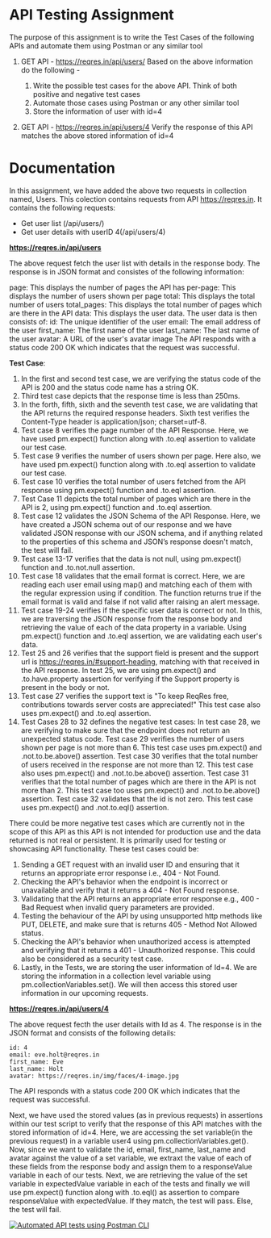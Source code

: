 # API Testing Assignment

The purpose of this assignment is to write the Test Cases of the following APIs and automate them using Postman or any similar tool
  1. GET API - https://reqres.in/api/users/
     Based on the above information do the following -
     1. Write the possible test cases for the above API. Think of both positive and negative test cases
     2. Automate those cases using Postman or any other similar tool
     3. Store the information of user with id=4
    
  3. GET API - https://reqres.in/api/users/4
     Verify the response of this API matches the above stored information of id=4

# Documentation

In this assignment, we have added the above two requests in collection named, Users.
This colection contains requests from API https://reqres.in.
It contains the following requests:

- Get user list (/api/users/)
- Get user details with userID 4(/api/users/4)

**https://reqres.in/api/users**

The above request fetch the user list with details in the response body. The response is in JSON format and consistes of the following information:

page: This displays the number of pages the API has
per-page: This displays the number of users shown per page
total: This displays the total number of users
total_pages: This displays the total number of pages which are there in the API
data: This displays the user data. The user data is then consists of:
id: The unique identifier of the user
email: The email address of the user
first_name: The first name of the user
last_name: The last name of the user
avatar: A URL of the user's avatar image
The API responds with a status code 200 OK which indicates that the request was successful.

**Test Case**:

1. In the first and second test case, we are verifying the status code of the API is 200 and the status code name has a string OK.
2. Third test case depicts that the response time is less than 250ms.
3. In the forth, fifth, sixth and the seventh test case, we are validating that the API returns the required response headers. Sixth test verifies the Content-Type header is application/json; charset=utf-8.
4. Test case 8 verifies the page number of the API Response. Here, we have used pm.expect() function along with .to.eql assertion to validate our test case.
5. Test case 9 verifies the number of users shown per page. Here also, we have used pm.expect() function along with .to.eql assertion to validate our test case.
6. Test case 10 verifies the total number of users fetched from the API response using pm.expect() function and .to.eql assertion.
7. Test Case 11 depicts the total number of pages which are there in the API is 2, using pm.expect() function and .to.eql assertion.
8. Test case 12 validates the JSON Schema of the API Response. Here, we have created a JSON schema out of our response and we have validated JSON response with our JSON schema, and if anything related to the properties of this schema and JSON’s response doesn't match, the test will fail.
9. Test case 13-17 verifies that the data is not null, using pm.expect() function and .to.not.null assertion.
10. Test case 18 validates that the email format is correct. Here, we are reading each user email using map() and matching each of them with the regular expression using if condition. The function returns true if the email format is valid and false if not valid after raising an alert message.
11. Test case 19-24 verifies if the specific user data is correct or not. In this, we are traversing the JSON response from the response body and retrieving the value of each of the data property in a variable. Using pm.expect() function and .to.eql assertion, we are validating each user's data.
12. Test 25 and 26 verifies that the support field is present and the support url is https://reqres.in/#support-heading, matching with that received in the API response. In test 25, we are using pm.expect() and .to.have.property assertion for verifying if the Support property is present in the body or not.
13. Test case 27 verifies the support text is "To keep ReqRes free, contributions towards server costs are appreciated!" This test case also uses pm.expect() and .to.eql assertion.
14. Test Cases 28 to 32 defines the negative test cases:
    In test case 28, we are verifying to make sure that the endpoint does not return an unexpected status code.
    Test case 29 verifies the number of users shown per page is not more than 6. This test case uses pm.expect() and .not.to.be.above() assertion.
    Test case 30 verifies that the total number of users received in the response are not more than 12. This test case also uses pm.expect() and .not.to.be.above() assertion.
    Test case 31 verifies that the total number of pages which are there in the API is not more than 2. This test case too uses pm.expect() and .not.to.be.above() assertion.
    Test case 32 validates that the id is not zero. This test case uses pm.expect() and .not.to.eql() assertion.
    
There could be more negative test cases which are currently not in the scope of this API as this API is not intended for production use and the data returned is not real or persistent. It is primarily used for testing or showcasing API functionality. These test cases could be:

  1. Sending a GET request with an invalid user ID and ensuring that it returns an appropriate error response i.e., 404 - Not Found.
  2. Checking the API's behavior when the endpoint is incorrect or unavailable and verify that it returns a 404 - Not Found response.
  3. Validating that the API returns an appropriate error response e.g., 400 - Bad Request when invalid query parameters are provided.
  4. Testing the behaviour of the API by using unsupported http methods like PUT, DELETE, and make sure that is returns 405 - Method Not Allowed status.
  5. Checking the API's behavior when unauthorized access is attempted and verifying that it returns a 401 - Unauthorized response. This could also be considered as a security test case.
  6. Lastly, in the Tests, we are storing the user information of Id=4. We are storing the information in a collection level variable using pm.collectionVariables.set(). We will then access this stored user information in our upcoming requests.


**https://reqres.in/api/users/4**

The above request fecth the user details with Id as 4. The response is in the JSON format and consists of the following details:

	id: 4
	email: eve.holt@reqres.in
	first_name: Eve
	last_name: Holt
	avatar: https://reqres.in/img/faces/4-image.jpg

The API responds with a status code 200 OK which indicates that the request was successful.

Next, we have used the stored values (as in previous requests) in assertions within our test script to verify that the response of this API matches with the stored information of id=4. Here, we are accessing the set variable(in the previous request) in a variable user4 using pm.collectionVariables.get().
Now, since we want to validate the id, email, first_name, last_name and avatar against the value of a set variable, we extraxt the value of each of these fields from the response body and assign them to a responseValue variable in each of our tests.
Next, we are retrieving the value of the set variable in expectedValue variable in each of the tests and finally we will use pm.expect() function along with .to.eql() as assertion to compare responseValue with expectedValue. If they match, the test will pass. Else, the test will fail.


[![Automated API tests using Postman CLI](https://github.com/Garima1007/postmanAPIs/actions/workflows/pm.yml/badge.svg)](https://github.com/Garima1007/postmanAPIs/actions/workflows/pm.yml)
